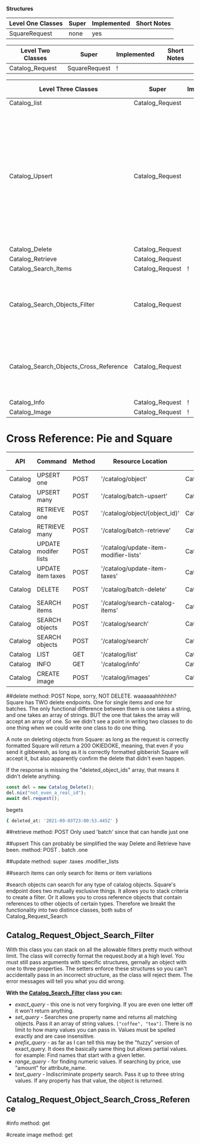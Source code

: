 **Structures**

| Level One Classes | Super | Implemented | Short Notes |
| ----------------- | ----- | ----------- | ----------- |
| SquareRequest     | none  | yes         |

| Level Two Classes | Super         | Implemented | Short Notes |
| ----------------- | ------------- | ----------- | ----------- |
| Catalog_Request   | SquareRequest | !           |

| Level Three Classes                    | Super           | Implemented | Short Notes                                                                                                                   |
| -------------------------------------- | --------------- | ----------- | ----------------------------------------------------------------------------------------------------------------------------- |
| Catalog_list                           | Catalog_Request |             |
| Catalog_Upsert                         | Catalog_Request |             | This class could probably be simplified like Delete and Retrieve, but maybe leave it in case we need a model to expand later? |
| Catalog_Delete                         | Catalog_Request |             |
| Catalog_Retrieve                       | Catalog_Request |             |
| Catalog_Search_Items                   | Catalog_Request | !           |
| Catalog_Search_Objects_Filter          | Catalog_Request |             | This is the stackable side of the Objects Search endpoint                                                                     |
| Catalog_Search_Objects_Cross_Reference | Catalog_Request |             | This is the non-stackable side of the Objects Search endpoint                                                                 |
| Catalog_Info                           | Catalog_Request | !           |
| Catalog_Image                          | Catalog_Request | !           |

# Cross Reference: Pie and Square

| API     | Command              | Method | Resource Location                     | Class                                  | Square Docs                                                                                                     | Additional Information |
| ------- | -------------------- | ------ | ------------------------------------- | -------------------------------------- | --------------------------------------------------------------------------------------------------------------- | ---------------------- |
| Catalog | UPSERT one           | POST   | '/catalog/object'                     | Catalog_Upsert                         | [UPSERT one](https://developer.squareup.com/reference/square/catalog-api/upsert-catalog-object)                 |
| Catalog | UPSERT many          | POST   | '/catalog/batch-upsert'               | Catalog_Upsert                         | [UPSERT many](https://developer.squareup.com/reference/square/catalog-api/batch-upsert-catalog-objects)         |
| Catalog | RETRIEVE one         | POST   | '/catalog/object/{object_id}'         | Catalog_Retrieve                       | [RETRIEVE one](https://developer.squareup.com/reference/square/catalog-api/retrieve-catalog-object)             |
| Catalog | RETRIEVE many        | POST   | '/catalog/batch-retrieve'             | Catalog_Retrieve                       | [RETRIEVE many](https://developer.squareup.com/reference/square/catalog-api/batch-retrieve-catalog-objects)     |
| Catalog | UPDATE modifer lists | POST   | '/catalog/update-item-modifier-lists' | Catalog_Update                         | [UPDATE modifier lists](https://developer.squareup.com/reference/square/catalog-api/update-item-modifier-lists) |
| Catalog | UPDATE item taxes    | POST   | '/catalog/update-item-taxes'          | Catalog_Update                         | [UPDATE taxes](https://developer.squareup.com/reference/square/catalog-api/update-item-taxes)                   |
| Catalog | DELETE               | POST   | '/catalog/batch-delete'               | Catalog_Delete                         | [DELETE many](https://developer.squareup.com/reference/square/catalog-api/batch-delete-catalog-objects)         |
| Catalog | SEARCH items         | POST   | '/catalog/search-catalog-items'       | Catalog_Search_Items                   | [SEARCH Items](https://developer.squareup.com/reference/square/catalog-api/search-catalog-items)                |
| Catalog | SEARCH objects       | POST   | '/catalog/search'                     | Catalog_Search_Objects_Filter          | [SEARCH Objects](https://developer.squareup.com/reference/square/catalog-api/search-catalog-items)              |
| Catalog | SEARCH objects       | POST   | '/catalog/search'                     | Catalog_Search_Objects_Cross_Reference | [SEARCH Objects](https://developer.squareup.com/reference/square/catalog-api/search-catalog-items)              |
| Catalog | LIST                 | GET    | '/catalog/list'                       | Catalog_List                           | [LIST](https://developer.squareup.com/reference/square/catalog-api/list-catalog)                                |
| Catalog | INFO                 | GET    | '/catalog/info'                       | Catalog_Info                           | [INFO](https://developer.squareup.com/reference/square/catalog-api/catalog-info)                                |
| Catalog | CREATE image         | POST   | '/catalog/images'                     | Catalog_Image                          | [CREATE image](https://developer.squareup.com/reference/square/catalog-api/create-catalog-image)                |

##delete
method: POST
Nope, sorry, NOT DELETE. waaaaaahhhhhh?
Square has TWO delete endpoints. One for single items and one for batches.
The only functional difference between them is one takes a string, and one takes an array of strings.
BUT the one that takes the array will accept an array of one. So we didn't see a point in writing
two classes to do one thing when we could write one class to do one thing.

A note on deleting objects from Square: as long as the request is correctly formatted Square will return a
200 OKIEDOKE, meaning, that even if you send it gibberesh, as long as it is correctly formatted gibberish
Square will accept it, but also apparently confirm the delete that didn't even happen.

If the response is missing the "deleted_object_ids" array, that means it didn't delete anything.

```js
const del = new Catalog_Delete();
del.nix("not_even_a_real_id");
await del.request();
```

begets

```sh
{ deleted_at: '2021-09-03T23:00:53.445Z' }
```

##retrieve
method: POST
Only used 'batch' since that can handle just one

##upsert
This can probably be simplified the way Delete and Retrieve have been.
method: POST
. batch
.one

##update
method: super
.taxes
.modifier_lists

##search items can only search for items or item variations

#search objects can search for any type of catalog objects.
Square's endpoint does two mutually exclusive things. It allows you to stack criteria to create a filter. Or it allows you to
cross reference objects that contain references to other objects of certain types. Therefore we breakt the functionality into
two distince classes, both subs of Catalog_Request_Search

## Catalog_Request_Object_Search_Filter

With this class you can stack on all the allowable filters pretty much without limit. The class will correctly format the request.body
at a high level. You must still pass arguments with specific structures, gernally an object with one to three properties. The setters
enforce these structures so you can't accidentally pass in an incorrect structure, as the class will reject them. The error messages
will tell you what you did wrong.

**With the [Catalog_Search_Filter]("./pie_catalog_request_search.md") class you can:**

- _exact_query_ - this one is not very forgiving. If you are even one letter off it won't return anything.
- _set_query_ - Searches one property name and returns all matching objects. Pass it an array of string values. `["coffee", "tea"]`. There is no limit to how many values you can pass in.
  Values must be spelled exactly and are case insensitive.
- _prefix_query_ - as far as I can tell this may be the "fuzzy" version of exact_query. It does the basically same thing but allows partial values. for example: Find names that start with a given letter.
- _range_query_ - for finding numeric values. If searching by price, use "amount" for attribute_name.
- _text_query_ - Indiscriminate property search. Pass it up to three string values. If any property has that value, the object is returned.

## Catalog_Request_Object_Search_Cross_Reference

#info
method: get

#create image
method: get
